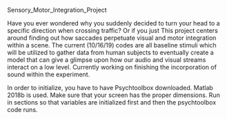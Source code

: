 Sensory_Motor_Integration_Project

Have you ever wondered why you suddenly decided to turn your head to a specific direction when crossing traffic? Or if you just This project centers around finding out how saccades perpetuate visual and motor integration within a scene. The current (10/16/19) codes are all baseline stimuli which will be utilized to gather data from human subjects to eventually create a model that can give a glimpse upon how our audio and visual streams interact on a low level. Currently working on finishing the incorporation of sound within the experiment.

In order to initialize, you have to have Psychtoolbox downloaded. Matlab 2018b is used. Make sure that your screen has the proper dimensions. Run in sections so that variables are initialized first and then the psychtoolbox code runs.
